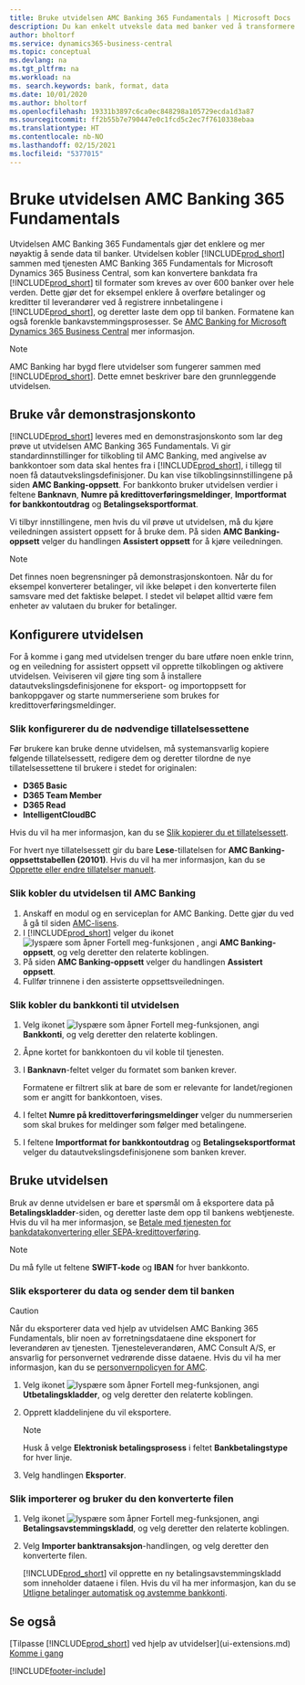 ```yaml
---
title: Bruke utvidelsen AMC Banking 365 Fundamentals | Microsoft Docs
description: Du kan enkelt utveksle data med banker ved å transformere data til det formatet de krever.
author: bholtorf
ms.service: dynamics365-business-central
ms.topic: conceptual
ms.devlang: na
ms.tgt_pltfrm: na
ms.workload: na
ms. search.keywords: bank, format, data
ms.date: 10/01/2020
ms.author: bholtorf
ms.openlocfilehash: 19331b3897c6ca0ec848298a105729ecda1d3a87
ms.sourcegitcommit: ff2b55b7e790447e0c1fcd5c2ec7f7610338ebaa
ms.translationtype: HT
ms.contentlocale: nb-NO
ms.lasthandoff: 02/15/2021
ms.locfileid: "5377015"
---
```

# <a name="using-the-amc-banking-365-fundamentals-extension"></a>Bruke utvidelsen AMC Banking 365 Fundamentals
Utvidelsen AMC Banking 365 Fundamentals gjør det enklere og mer nøyaktig å sende data til banker. Utvidelsen kobler [!INCLUDE[prod_short](includes/prod_short.md)] sammen med tjenesten AMC Banking 365 Fundamentals for Microsoft Dynamics 365 Business Central, som kan konvertere bankdata fra [!INCLUDE[prod_short](includes/prod_short.md)] til formater som kreves av over 600 banker over hele verden. Dette gjør det for eksempel enklere å overføre betalinger og kreditter til leverandører ved å registrere innbetalingene i [!INCLUDE[prod_short](includes/prod_short.md)], og deretter laste dem opp til banken. Formatene kan også forenkle bankavstemmingsprosesser. Se [AMC Banking for Microsoft Dynamics 365 Business Central](https://amcbanking.com/landing365bc/help) mer informasjon.

> [!Note]
> AMC Banking har bygd flere utvidelser som fungerer sammen med [!INCLUDE[prod_short](includes/prod_short.md)]. Dette emnet beskriver bare den grunnleggende utvidelsen.

## <a name="using-our-demonstration-account"></a>Bruke vår demonstrasjonskonto
[!INCLUDE[prod_short](includes/prod_short.md)] leveres med en demonstrasjonskonto som lar deg prøve ut utvidelsen AMC Banking 365 Fundamentals. Vi gir standardinnstillinger for tilkobling til AMC Banking, med angivelse av bankkontoer som data skal hentes fra i [!INCLUDE[prod_short](includes/prod_short.md)], i tillegg til noen få datautvekslingsdefinisjoner. Du kan vise tilkoblingsinnstillingene på siden **AMC Banking-oppsett**. For bankkonto bruker utvidelsen verdier i feltene **Banknavn**, **Numre på kredittoverføringsmeldinger**, **Importformat for bankkontoutdrag** og **Betalingseksportformat**.

Vi tilbyr innstillingene, men hvis du vil prøve ut utvidelsen, må du kjøre veiledningen assistert oppsett for å bruke dem. På siden **AMC Banking-oppsett** velger du handlingen **Assistert oppsett** for å kjøre veiledningen.

> [!Note]
> Det finnes noen begrensninger på demonstrasjonskontoen. Når du for eksempel konverterer betalinger, vil ikke beløpet i den konverterte filen samsvare med det faktiske beløpet. I stedet vil beløpet alltid være fem enheter av valutaen du bruker for betalinger.  

## <a name="setting-up-the-extension"></a>Konfigurere utvidelsen
For å komme i gang med utvidelsen trenger du bare utføre noen enkle trinn, og en veiledning for assistert oppsett vil opprette tilkoblingen og aktivere utvidelsen. Veiviseren vil gjøre ting som å installere datautvekslingsdefinisjonene for eksport- og importoppsett for bankoppgaver og starte nummerseriene som brukes for kredittoverføringsmeldinger.  

### <a name="to-set-up-the-required-permission-sets"></a>Slik konfigurerer du de nødvendige tillatelsessettene
Før brukere kan bruke denne utvidelsen, må systemansvarlig kopiere følgende tillatelsessett, redigere dem og deretter tilordne de nye tillatelsessettene til brukere i stedet for originalen:

* **D365 Basic**
* **D365 Team Member**
* **D365 Read**
* **IntelligentCloudBC**

Hvis du vil ha mer informasjon, kan du se [Slik kopierer du et tillatelsessett](ui-define-granular-permissions.md#to-copy-a-permission-set).

For hvert nye tillatelsessett gir du bare **Lese**-tillatelsen for **AMC Banking-oppsettstabellen (20101)**. Hvis du vil ha mer informasjon, kan du se [Opprette eller endre tillatelser manuelt](ui-define-granular-permissions.md#to-create-or-modify-permissions-manually).

### <a name="to-connect-the-extension-to-amc-banking"></a>Slik kobler du utvidelsen til AMC Banking
1. Anskaff en modul og en serviceplan for AMC Banking. Dette gjør du ved å gå til siden [AMC-lisens](https://license.amcbanking.com/register).
2. I [!INCLUDE[prod_short](includes/prod_short.md)] velger du ikonet ![lyspære som åpner Fortell meg-funksjonen](media/ui-search/search_small.png "Fortell hva du vil gjøre") , angi **AMC Banking-oppsett**, og velg deretter den relaterte koblingen.  
3. På siden **AMC Banking-oppsett** velger du handlingen **Assistert oppsett**.
4. Fullfør trinnene i den assisterte oppsettsveiledningen.

### <a name="to-connect-bank-accounts-to-the-extension"></a>Slik kobler du bankkonti til utvidelsen
1. Velg ikonet ![lyspære som åpner Fortell meg-funksjonen](media/ui-search/search_small.png "Fortell hva du vil gjøre"), angi **Bankkonti**, og velg deretter den relaterte koblingen.
2. Åpne kortet for bankkontoen du vil koble til tjenesten.
3. I **Banknavn**-feltet velger du formatet som banken krever.  

   Formatene er filtrert slik at bare de som er relevante for landet/regionen som er angitt for bankkontoen, vises.
4. I feltet **Numre på kredittoverføringsmeldinger** velger du nummerserien som skal brukes for meldinger som følger med betalingene.
5. I feltene **Importformat for bankkontoutdrag** og **Betalingseksportformat** velger du datautvekslingsdefinisjonene som banken krever.

## <a name="using-the-extension"></a>Bruke utvidelsen
Bruk av denne utvidelsen er bare et spørsmål om å eksportere data på **Betalingskladder**-siden, og deretter laste dem opp til bankens webtjeneste. Hvis du vil ha mer informasjon, se [Betale med tjenesten for bankdatakonvertering eller SEPA-kredittoverføring](finance-make-payments-with-bank-data-conversion-service-or-sepa-credit-transfer.md).

> [!Note]
> Du må fylle ut feltene **SWIFT-kode** og **IBAN** for hver bankkonto.

### <a name="to-export-data-and-submit-it-to-your-bank"></a>Slik eksporterer du data og sender dem til banken
> [!CAUTION]  
>  Når du eksporterer data ved hjelp av utvidelsen AMC Banking 365 Fundamentals, blir noen av forretningsdataene dine eksponert for leverandøren av tjenesten. Tjenesteleverandøren, AMC Consult A/S, er ansvarlig for personvernet vedrørende disse dataene. Hvis du vil ha mer informasjon, kan du se [personvernpolicyen for AMC](https://go.microsoft.com/fwlink/?LinkId=510158).

1. Velg ikonet ![lyspære som åpner Fortell meg-funksjonen](media/ui-search/search_small.png "Fortell hva du vil gjøre"), angi **Utbetalingskladder**, og velg deretter den relaterte koblingen.
2. Opprett kladdelinjene du vil eksportere.  

   > [!Note]
   > Husk å velge **Elektronisk betalingsprosess** i feltet **Bankbetalingstype** for hver linje.
3. Velg handlingen **Eksporter**.

### <a name="to-import-and-apply-the-converted-file"></a>Slik importerer og bruker du den konverterte filen
1. Velg ikonet ![lyspære som åpner Fortell meg-funksjonen](media/ui-search/search_small.png "Fortell hva du vil gjøre"), angi **Betalingsavstemmingskladd**, og velg deretter den relaterte koblingen.
2. Velg **Importer banktransaksjon**-handlingen, og velg deretter den konverterte filen.  

   [!INCLUDE[prod_short](includes/prod_short.md)] vil opprette en ny betalingsavstemmingskladd som inneholder dataene i filen. Hvis du vil ha mer informasjon, kan du se [Utligne betalinger automatisk og avstemme bankkonti](receivables-apply-payments-auto-reconcile-bank-accounts.md).

## <a name="see-also"></a>Se også
[Tilpasse [!INCLUDE[prod_short](includes/prod_short.md)] ved hjelp av utvidelser](ui-extensions.md)  
[Komme i gang](product-get-started.md)


[!INCLUDE[footer-include](includes/footer-banner.md)]